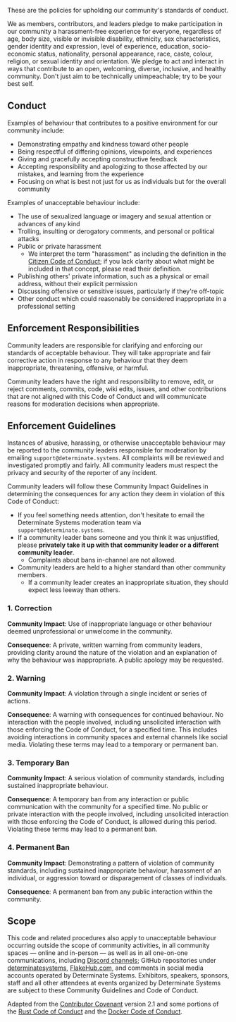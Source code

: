 These are the policies for upholding our community's standards of conduct.

We as members, contributors, and leaders pledge to make participation in our community a harassment-free experience for everyone, regardless of age, body size, visible or invisible disability, ethnicity, sex characteristics, gender identity and expression, level of experience, education, socio-economic status, nationality, personal appearance, race, caste, colour, religion, or sexual identity and orientation.
We pledge to act and interact in ways that contribute to an open, welcoming, diverse, inclusive, and healthy community.
Don't just aim to be technically unimpeachable; try to be your best self.

## Conduct

Examples of behaviour that contributes to a positive environment for our community include:

- Demonstrating empathy and kindness toward other people
- Being respectful of differing opinions, viewpoints, and experiences
- Giving and gracefully accepting constructive feedback
- Accepting responsibility and apologizing to those affected by our mistakes, and learning from the experience
- Focusing on what is best not just for us as individuals but for the overall community

Examples of unacceptable behaviour include:

- The use of sexualized language or imagery and sexual attention or advances of any kind
- Trolling, insulting or derogatory comments, and personal or political attacks
- Public or private harassment
  - We interpret the term "harassment" as including the definition in the [Citizen Code of Conduct](https://github.com/stumpsyn/policies/blob/master/citizen_code_of_conduct.md); if you lack clarity about what might be included in that concept, please read their definition.
- Publishing others' private information, such as a physical or email address, without their explicit permission
- Discussing offensive or sensitive issues, particularly if they're off-topic
- Other conduct which could reasonably be considered inappropriate in a professional setting

## Enforcement Responsibilities

Community leaders are responsible for clarifying and enforcing our standards of acceptable behaviour.
They will take appropriate and fair corrective action in response to any behaviour that they deem inappropriate, threatening, offensive, or harmful.

Community leaders have the right and responsibility to remove, edit, or reject comments, commits, code, wiki edits, issues, and other contributions that are not aligned with this Code of Conduct and will communicate reasons for moderation decisions when appropriate.

## Enforcement Guidelines

Instances of abusive, harassing, or otherwise unacceptable behaviour may be reported to the community leaders responsible for moderation by emailing `support@determinate.systems`.
All complaints will be reviewed and investigated promptly and fairly.
All community leaders must respect the privacy and security of the reporter of any incident.

Community leaders will follow these Community Impact Guidelines in determining the consequences for any action they deem in violation of this Code of Conduct:

- If you feel something needs attention, don't hesitate to email the Determinate Systems moderation team via `support@determinate.systems`.
- If a community leader bans someone and you think it was unjustified, please **privately take it up with that community leader or a different community leader**.
  - Complaints about bans in-channel are not allowed.
- Community leaders are held to a higher standard than other community members.
  - If a community leader creates an inappropriate situation, they should expect less leeway than others.

### 1. Correction

**Community Impact**: Use of inappropriate language or other behaviour deemed unprofessional or unwelcome in the community.

**Consequence**: A private, written warning from community leaders, providing clarity around the nature of the violation and an explanation of why the behaviour was inappropriate. A public apology may be requested.

### 2. Warning

**Community Impact**: A violation through a single incident or series of actions.

**Consequence**: A warning with consequences for continued behaviour. No interaction with the people involved, including unsolicited interaction with those enforcing the Code of Conduct, for a specified time. This includes avoiding interactions in community spaces and external channels like social media. Violating these terms may lead to a temporary or permanent ban.

### 3. Temporary Ban

**Community Impact**: A serious violation of community standards, including sustained inappropriate behaviour.

**Consequence**: A temporary ban from any interaction or public communication with the community for a specified time. No public or private interaction with the people involved, including unsolicited interaction with those enforcing the Code of Conduct, is allowed during this period. Violating these terms may lead to a permanent ban.

### 4. Permanent Ban

**Community Impact**: Demonstrating a pattern of violation of community standards, including sustained inappropriate behaviour, harassment of an individual, or aggression toward or disparagement of classes of individuals.

**Consequence**: A permanent ban from any public interaction within the community.

## Scope

This code and related procedures also apply to unacceptable behaviour occurring outside the scope of community activities, in all community spaces — online and in-person — as well as in all one-on-one communications, including [Discord channels](https://discord.com/invite/a4EcQQ8STr); GitHub repositories under [determinatesystems](https://github.com/determinatesystems), [FlakeHub.com](https://flakehub.com), and comments in social media accounts operated by Determinate Systems.
Exhibitors, speakers, sponsors, staff and all other attendees at events organized by Determinate Systems are subject to these Community Guidelines and Code of Conduct.

Adapted from the [Contributor Covenant](https://www.contributor-covenant.org/) version 2.1 and some portions of the [Rust Code of Conduct](https://www.rust-lang.org/policies/code-of-conduct) and the [Docker Code of Conduct](https://github.com/docker/code-of-conduct).

